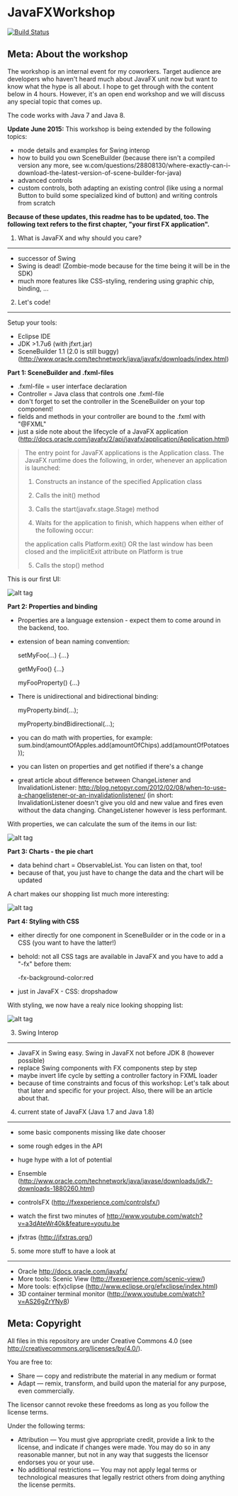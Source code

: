 JavaFXWorkshop
==============
[![Build Status](https://api.shippable.com/projects/5593645bedd7f2c0524cb0b3/badge/master)](https://app.shippable.com/projects/5593645bedd7f2c0524cb0b3/builds/latest)

Meta: About the workshop
--------------------------
The workshop is an internal event for my coworkers. Target audience are developers who haven't heard much about JavaFX unit now but want to know what the hype is all about. I hope to get through with the content below in 4 hours. However, it's an open end workshop and we will discuss any special topic that comes up.

The code works with Java 7 and Java 8.

**Update June 2015:** This workshop is being extended by the following topics:

- mode details and examples for Swing interop
- how to build you own SceneBuilder (because there isn't a compiled version any more, see w.com/questions/28808130/where-exactly-can-i-download-the-latest-version-of-scene-builder-for-java)
- advanced controls
- custom controls, both adapting an existing control (like using a normal Button to build some specialized kind of button) and writing controls from scratch

**Because of these updates, this readme has to be updated, too. The following text refers to the first chapter, "your first FX application".**


1. What is JavaFX and why should you care?
---------------
- successor of Swing
- Swing is dead! (Zombie-mode because for the time being it will be in the SDK)
- much more features like CSS-styling, rendering using graphic chip, binding, ...

2. Let's code!
--------------

Setup your tools:
- Eclipse IDE
- JDK >1.7u6 (with jfxrt.jar)
- SceneBuilder 1.1 (2.0 is still buggy) (http://www.oracle.com/technetwork/java/javafx/downloads/index.html)

**Part 1: SceneBuilder and .fxml-files**
- .fxml-file = user interface declaration
- Controller = Java class that controls one .fxml-file
- don't forget to set the controller in the SceneBuilder on your top component!
- fields and methods in your controller are bound to the .fxml with "@FXML"
- just a side note about the lifecycle of a JavaFX application (http://docs.oracle.com/javafx/2/api/javafx/application/Application.html)

>The entry point for JavaFX applications is the Application class. The JavaFX runtime does the following, in order, whenever an application is launched:
>
>    1. Constructs an instance of the specified Application class
>
>    2. Calls the init() method
>
>    3. Calls the start(javafx.stage.Stage) method
>
>    4. Waits for the application to finish, which happens when either of the following occur:
>
>    the application calls Platform.exit() OR the last window has been closed and the implicitExit attribute on Platform is true
>
>    5. Calls the stop() method

This is our first UI:

![alt tag](1.png)

**Part 2: Properties and binding**
- Properties are a language extension - expect them to come around in the backend, too.
- extension of bean naming convention: 

    setMyFoo(...) {...}
    
    getMyFoo() {...}
    
    myFooProperty() {...}
    
- There is unidirectional and bidirectional binding: 

    myProperty.bind(...);
    
    myProperty.bindBidirectional(...);
    
- you can do math with properties, for example: sum.bind(amountOfApples.add(amountOfChips).add(amountOfPotatoes));
- you can listen on properties and get notified if there's a change
- great article about difference between ChangeListener and InvalidationListener: http://blog.netopyr.com/2012/02/08/when-to-use-a-changelistener-or-an-invalidationlistener/ (in short: InvalidationListener doesn't give you old and new value and fires even without the data changing. ChangeListener however is less performant. 

With properties, we can calculate the sum of the items in our list:

![alt tag](2.png)

**Part 3: Charts - the pie chart**
- data behind chart = ObservableList. You can listen on that, too!
- because of that, you just have to change the data and the chart will be updated

A chart makes our shopping list much more interesting:

![alt tag](3.png)

**Part 4: Styling with CSS**
- either directly for one component in SceneBuilder or in the code or in a CSS (you want to have the latter!)
- behold: not all CSS tags are available in JavaFX and you have to add a "-fx" before them: 

    -fx-background-color:red
    
- just in JavaFX - CSS: dropshadow

With styling, we now have a realy nice looking shopping list:

![alt tag](4.png)

3. Swing Interop
----------------
- JavaFX in Swing easy. Swing in JavaFX not before JDK 8 (however possible)
- replace Swing components with FX components step by step
- maybe invert life cycle by setting a controller factory in FXML loader
- because of time constraints and focus of this workshop: Let's talk about that later and specific for your project. Also, there will be an article about that.

4. current state of JavaFX (Java 1.7 and Java 1.8)
-------------------------------------
- some basic components missing like date chooser
- some rough edges in the API
- huge hype with a lot of potential

- Ensemble (http://www.oracle.com/technetwork/java/javase/downloads/jdk7-downloads-1880260.html)
- controlsFX (http://fxexperience.com/controlsfx/)
- watch the first two minutes of http://www.youtube.com/watch?v=a3dAteWr40k&feature=youtu.be
- jfxtras (http://jfxtras.org/)

5. some more stuff to have a look at
-------------------------------------
- Oracle http://docs.oracle.com/javafx/
- More tools: Scenic View  (http://fxexperience.com/scenic-view/)
- More tools: e(fx)clipse (http://www.eclipse.org/efxclipse/index.html)
- 3D container terminal monitor (http://www.youtube.com/watch?v=AS26gZrYNy8)


Meta: Copyright
----------------
All files in this repository are under Creative Commons 4.0 (see http://creativecommons.org/licenses/by/4.0/). 

You are free to:

- Share — copy and redistribute the material in any medium or format
- Adapt — remix, transform, and build upon the material for any purpose, even commercially.

The licensor cannot revoke these freedoms as long as you follow the license terms.

Under the following terms:

- Attribution — You must give appropriate credit, provide a link to the license, and indicate if changes were made. You may do so in any reasonable manner, but not in any way that suggests the licensor endorses you or your use.
- No additional restrictions — You may not apply legal terms or technological measures that legally restrict others from doing anything the license permits.
